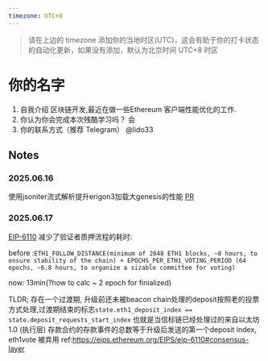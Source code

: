 ```yaml
---
timezone: UTC+8
---
```


> 请在上边的 timezone 添加你的当地时区(UTC)，这会有助于你的打卡状态的自动化更新，如果没有添加，默认为北京时间 UTC+8 时区


# 你的名字

1. 自我介绍
区块链开发,最近在做一些Ethereum 客户端性能优化的工作.
2. 你认为你会完成本次残酷学习吗？
会
3. 你的联系方式（推荐 Telegram）
@lido33

## Notes

<!-- Content_START -->

### 2025.06.16

使用jsoniter流式解析提升erigon3加载大genesis的性能 [PR](https://github.com/OpenFusionist/erigon/tree/feat/jsoniter-stream_try2-ReadObjectCBWithoutCopy)


### 2025.06.17
[EIP-6110](https://eips.ethereum.org/EIPS/eip-6110) 减少了验证者质押流程的耗时:

before :`ETH1_FOLLOW_DISTANCE(minimum of 2048 ETH1 blocks, ~8 hours, to ensure stability of the chain) + EPOCHS_PER_ETH1_VOTING_PERIOD (64 epochs, ~6.8 hours, to organize a sizable committee for voting)`

now: 13min(?how to calc ~ 2 epoch for finialized)

TLDR; 存在一个过渡期, 升级前还未被beacon chain处理的deposit按照老的投票方式处理,过渡期结束的标志`state.eth1_deposit_index == state.deposit_requests_start_index`  也就是当信标链已经处理过的来自以太坊 1.0 (执行层) 存款合约的存款事件的总数等于升级后发送的第一个deposit index, eth1vote 被弃用 ref:https://eips.ethereum.org/EIPS/eip-6110#consensus-layer


<!-- Content_END -->
